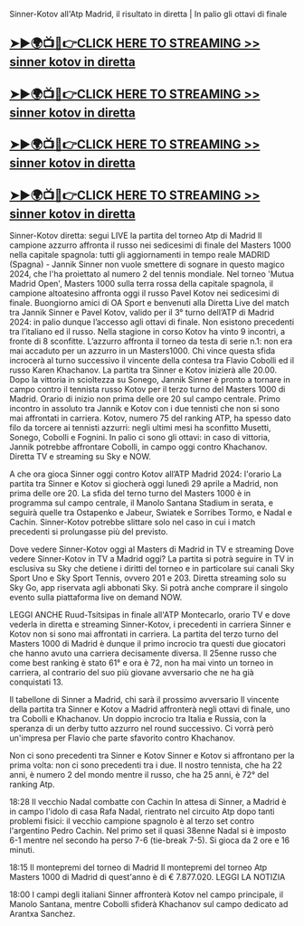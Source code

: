 Sinner-Kotov all'Atp Madrid, il risultato in diretta | In palio gli ottavi di finale

[➤►🌍📺📱👉CLICK HERE TO STREAMING >> sinner kotov in diretta](https://worldsportshd.com/tennis/?ra)
-
[➤►🌍📺📱👉CLICK HERE TO STREAMING >> sinner kotov in diretta](https://worldsportshd.com/tennis/?ra)
-
[➤►🌍📺📱👉CLICK HERE TO STREAMING >> sinner kotov in diretta](https://worldsportshd.com/tennis/?ra)
-
[➤►🌍📺📱👉CLICK HERE TO STREAMING >> sinner kotov in diretta](https://worldsportshd.com/tennis/?ra)
-
Sinner-Kotov diretta: segui LIVE la partita del torneo Atp di Madrid
Il campione azzurro affronta il russo nei sedicesimi di finale del Masters 1000 nella capitale spagnola: tutti gli aggiornamenti in tempo reale
MADRID (Spagna) - Jannik Sinner non vuole smettere di sognare in questo magico 2024, che l'ha proiettato al numero 2 del tennis mondiale. Nel torneo 'Mutua Madrid Open', Masters 1000 sulla terra rossa della capitale spagnola, il campione altoatesino affronta oggi il russo Pavel Kotov nei sedicesimi di finale.
Buongiorno amici di OA Sport e benvenuti alla Diretta Live del match tra Jannik Sinner e Pavel Kotov, valido per il 3° turno dell’ATP di Madrid 2024: in palio dunque l’accesso agli ottavi di finale. Non esistono precedenti tra l’italiano ed il russo. Nella stagione in corso Kotov ha vinto 9 incontri, a fronte di 8 sconfitte. L’azzurro affronta il torneo da testa di serie n.1: non era mai accaduto per un azzurro in un Masters1000. Chi vince questa sfida incrocerà al turno successivo il vincente della contesa tra Flavio Cobolli ed il russo Karen Khachanov. La partita tra Sinner e Kotov inizierà alle 20.00.
Dopo la vittoria in scioltezza su Sonego, Jannik Sinner è pronto a tornare in campo contro il tennista russo Kotov per il terzo turno del Masters 1000 di Madrid. Orario di inizio non prima delle ore 20 sul campo centrale.
Primo incontro in assoluto tra Jannik e Kotov con i due tennisti che non si sono mai affrontati in carriera. Kotov, numero 75 del ranking ATP, ha spesso dato filo da torcere ai tennisti azzurri: negli ultimi mesi ha sconfitto Musetti, Sonego, Cobolli e Fognini. In palio ci sono gli ottavi: in caso di vittoria, Jannik potrebbe affrontare Cobolli, in campo oggi contro Khachanov.  Diretta TV e streaming su Sky e NOW.

A che ora gioca Sinner oggi contro Kotov all’ATP Madrid 2024: l'orario
La partita tra Sinner e Kotov si giocherà oggi lunedì 29 aprile a Madrid, non prima delle ore 20. La sfida del terno turno del Masters 1000 è in programma sul campo centrale, il Manolo Santana Stadium in serata, e seguirà quelle tra Ostapenko e Jabeur, Swiatek e Sorribes Tormo, e Nadal e Cachin. Sinner-Kotov potrebbe slittare solo nel caso in cui i match precedenti si prolungasse più del previsto.

Dove vedere Sinner-Kotov oggi al Masters di Madrid in TV e streaming
Dove vedere Sinner-Kotov in TV a Madrid oggi? La partita si potrà seguire in TV in esclusiva su Sky che detiene i diritti del torneo e in particolare sui canali Sky Sport Uno e Sky Sport Tennis, ovvero 201 e 203. Diretta streaming solo su Sky Go, app riservata agli abbonati Sky. Si potrà anche comprare il singolo evento sulla piattaforma live on demand NOW.

LEGGI ANCHE
Ruud-Tsitsipas in finale all'ATP Montecarlo, orario TV e dove vederla in diretta e streaming
Sinner-Kotov, i precedenti in carriera
Sinner e Kotov non si sono mai affrontati in carriera. La partita del terzo turno del Masters 1000 di Madrid è dunque il primo incrocio tra questi due giocatori che hanno avuto una carriera decisamente diversa. Il 25enne russo che come best ranking è stato 61° e ora è 72, non ha mai vinto un torneo in carriera, al contrario del suo più giovane avversario che ne ha già conquistati 13.

Il tabellone di Sinner a Madrid, chi sarà il prossimo avversario
Il vincente della partita tra Sinner e Kotov a Madrid affronterà negli ottavi di finale, uno tra Cobolli e Khachanov. Un doppio incrocio tra Italia e Russia, con la speranza di un derby tutto azzurro nel round successivo. Ci vorrà però un'impresa per Flavio che parte sfavorito contro Khachanov.

Non ci sono precedenti tra Sinner e Kotov
Sinner e Kotov si affrontano per la prima volta: non ci sono precedenti tra i due. Il nostro tennista, che ha 22 anni, è numero 2 del mondo mentre il russo, che ha 25 anni, è 72° del ranking Atp.

18:28
Il vecchio Nadal combatte con Cachin
In attesa di Sinner, a Madrid è in campo l'idolo di casa Rafa Nadal, rientrato nel circuito Atp dopo tanti problemi fisici: il vecchio campione spagnolo è al terzo set contro l'argentino Pedro Cachin. Nel primo set il quasi 38enne Nadal si è imposto 6-1 mentre nel secondo ha perso 7-6 (tie-break 7-5). Si gioca da 2 ore e 16 minuti.

18:15
Il montepremi del torneo di Madrid
Il montepremi del torneo Atp Masters 1000 di Madrid di quest'anno è di € 7.877.020. LEGGI LA NOTIZIA

18:00
I campi degli italiani
Sinner affronterà Kotov nel campo principale, il Manolo Santana, mentre Cobolli sfiderà Khachanov sul campo dedicato ad Arantxa Sanchez.
